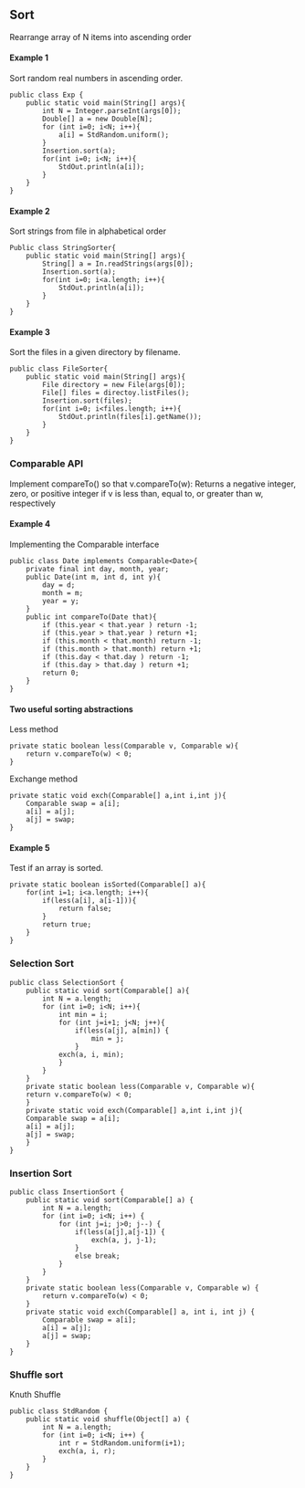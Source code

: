 ## Sort

Rearrange array of N items into ascending order

#### Example 1

Sort random real numbers in ascending order.

```
public class Exp {
    public static void main(String[] args){
        int N = Integer.parseInt(args[0]);
        Double[] a = new Double[N];
        for (int i=0; i<N; i++){
            a[i] = StdRandom.uniform();
        }
        Insertion.sort(a);
        for(int i=0; i<N; i++){
            StdOut.println(a[i]);
        }
    }
}
```

#### Example 2

Sort strings from file in alphabetical order

```
Public class StringSorter{
    public static void main(String[] args){
        String[] a = In.readStrings(args[0]);
        Insertion.sort(a);
        for(int i=0; i<a.length; i++){
            StdOut.println(a[i]);
        }
    }
}
```

#### Example 3

Sort the files in a given directory by filename.

```
public class FileSorter{
    public static void main(String[] args){
        File directory = new File(args[0]);
        File[] files = directoy.listFiles();
        Insertion.sort(files);
        for(int i=0; i<files.length; i++){
            StdOut.println(files[i].getName());
        }
    }
}
```

### Comparable API

Implement compareTo() so that v.compareTo(w):
Returns a negative integer, zero, or positive integer
if v is less than, equal to, or greater than w, respectively

#### Example 4

Implementing the Comparable interface

```
public class Date implements Comparable<Date>{
    private final int day, month, year;
    public Date(int m, int d, int y){
        day = d;
        month = m;
        year = y;
    }
    public int compareTo(Date that){
        if (this.year < that.year ) return -1;
        if (this.year > that.year ) return +1;
        if (this.month < that.month) return -1;
        if (this.month > that.month) return +1;
        if (this.day < that.day ) return -1;
        if (this.day > that.day ) return +1;
        return 0;
    }
}
```

#### Two useful sorting abstractions

Less method

```
private static boolean less(Comparable v, Comparable w){
    return v.compareTo(w) < 0;
}
```

Exchange method

```
private static void exch(Comparable[] a,int i,int j){
    Comparable swap = a[i];
    a[i] = a[j];
    a[j] = swap;
}
```

#### Example 5

Test if an array is sorted.

```
private static boolean isSorted(Comparable[] a){
    for(int i=1; i<a.length; i++){
        if(less(a[i], a[i-1])){
            return false;
        }
        return true;
    }
}
```
### Selection Sort
```
public class SelectionSort {
    public static void sort(Comparable[] a){
        int N = a.length;
        for (int i=0; i<N; i++){
            int min = i;
            for (int j=i+1; j<N; j++){
                if(less(a[j], a[min]) {
                    min = j;
                }
            exch(a, i, min);
            }
        }
    }
    private static boolean less(Comparable v, Comparable w){
    return v.compareTo(w) < 0;
    }
    private static void exch(Comparable[] a,int i,int j){
    Comparable swap = a[i];
    a[i] = a[j];
    a[j] = swap;
    }
}
```
### Insertion Sort
```
public class InsertionSort {
    public static void sort(Comparable[] a) {
        int N = a.length;
        for (int i=0; i<N; i++) {
            for (int j=i; j>0; j--) {
                if(less(a[j],a[j-1]) {
                    exch(a, j, j-1);
                }
                else break;
            }
        }
    }
    private static boolean less(Comparable v, Comparable w) {
        return v.compareTo(w) < 0;
    }
    private static void exch(Comparable[] a, int i, int j) {
        Comparable swap = a[i];
        a[i] = a[j];
        a[j] = swap;
    }
}
```
### Shuffle sort
Knuth Shuffle
```
public class StdRandom {
    public static void shuffle(Object[] a) {
        int N = a.length;
        for (int i=0; i<N; i++) {
            int r = StdRandom.uniform(i+1);
            exch(a, i, r);
        }
    }
}
```


